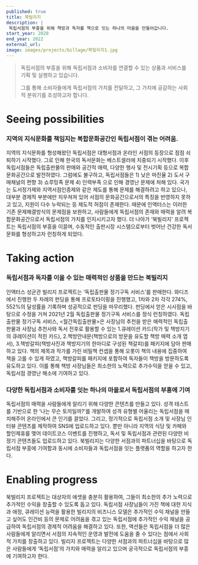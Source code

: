 ```yaml
---
published: true
title: 북빌리지
description: |
 독립서점의 부흥을 위해 책방과 독자를 책으로 잇는 하나의 마을을 만들어갑니다.
start_year: 2020
end_year: 2022
external_url:
image: images/projects/billage/북빌리지1.jpg
---
```


>독립서점의 부흥을 위해 독립서점과 소비자를 연결할 수 있는 상품과 서비스를 기획 및 실행하고 있습니다.
>
>그를 통해 소비자들에게 독립서점의 가치를 전달하고, 그 가치에 공감하는 사회적 분위기를 조성하고자 합니다.


# Seeing possibilities

### 지역의 지식문화를 책임지는 복합문화공간인 독립서점이 겪는 어려움.

지역의 지식문화를 형성해왔던 독립서점은 대형서점과 온라인 서점의 등장으로 점점 쇠퇴하기 시작했다.
그로 인해 한국의 독서문화는 베스트셀러에 치중되기 시작했다.
이후 독립서점들은 독립출판물의 판매와 공간적 매력, 다양한 행사 및 전시기획 등으로 복합문화공간으로 발전하였다.
그럼에도 불구하고, 독립서점들은 1) 낮은 마진율 2) 도서 구매채널의 편향 3) 쇼루밍족 문제 4) 인력부족 으로 인해 경영난 문제에 처해 있다.
국가는 도서정가제와 지역서점인증제와 같은 제도를 통해 문제를 해결하려고 하고 있으나, 대부분 경제적 부분에만 치우쳐져 있어 서점의 문화공간으로서의 특징을 반영하지 못하고 있고, 지원이 다수 누락되는 등 제도적 허점이 존재한다.
때문에 인액터스는 이러한 기존 문제해결방식의 문제점을 보완하고, 사람들에게 독립서점의 존재와 매력을 알려 복합문화공간으로서 독립서점의 가치를 인지시키고자 했다.
더 나아가 ‘북빌리지’ 프로젝트는 독립서점의 부흥을 이끌며, 수동적인 출판시장 시스템으로부터 벗어난 건강한 독서문화를 형성하고자 런칭하게 되었다.

# Taking action

### 독립서점과 독자를 이을 수 있는 매력적인 상품을 만드는 북빌리지

인액터스 성균관 빌리지 프로젝트는 ‘독립출판물 정기구독 서비스’를 판매한다.
와디즈에서 진행한 두 차례의 펀딩을 통해 프로토타이핑을 진행했고, 1차와 2차 각각 274%, 552%의 달성률을 기록하며 성공적으로 펀딩을 마무리했다.
펀딩에서 얻은 시사점을 바탕으로 수정을 거쳐 2021년 2월 독립출판물 정기구독 서비스를 정식 런칭하였다.
독립출판물 정기구독 서비스, <월간독립출판물>은 사장님의 추천을 받은 매력적인 독립출판물과 사장님 추천사와 독서 전후로 활용할 수 있는 1.큐레이션 카드(작가 및 책방지기의 큐레이션이 적힌 카드), 2.책방안내문(책방으로의 방문을 유도할 책방 매력 소개 엽서), 3.책방갈피(책방사진과 책방지기의 한마디로 구성된 책갈피)를 패키지에 담아 판매하고 있다.
책의 제목과 작가를 가린 비밀책 컨셉을 통해 오롯이 책의 내용에 집중하여 책을 고를 수 있게 하였고, 책방갈피를 패키지에 포함하여 독자들이 책방을 방문하도록 유도하고 있다.
이를 통해 책방 사장님들은 최소한의 노력으로 추가수익을 얻을 수 있고, 독립서점 경영난 해소에 기여하고 있다.


### 다양한 독립서점과 소비자를 잇는 하나의 마을로서 독립서점의 부흥에 기여

독립서점의 매력을 사람들에게 알리기 위해 다양한 콘텐츠를 만들고 있다.
성격 테스트를 기반으로 한 ‘나는 무슨 토끼일까?’를 개발하여 성격 유형별 어울리는 독립서점을 매치해주어 온라인에서 큰 인기를 끌었다.
그리고, 정기적으로 독립서점 소개 및 사장님 인터뷰 콘텐츠를 제작하여 SNS에 업로드하고 있다.
뿐만 아니라 지역의 식당 및 카페와 할인제휴를 맺어 데이트코스 이벤트를 진행하고, 독서 및 독립서점과 관련된 다양한 비정기 콘텐츠들도 업로드하고 있다.
북빌리지는 다양한 서점과의 파트너십을 바탕으로 독립서점 부흥에 기여함과 동시에 소비자들과 독립서점을 잇는 플랫폼의 역할을 하고자 한다.

# Enabling progress

북빌리지 프로젝트는 대상자의 에셋을 충분히 활용하여, 그들이 최소한의 추가 노력으로 추가적인 수익을 창출할 수 있도록 돕고 있다. 독립서점 사장님들이 가진 책에 대한 지식과 애정, 큐레이션 능력을 활용한 빌리지의 비즈니스 모델은 추가적인 수익 채널을 만들고 싶어도 인건비 등의 문제로 어려움을 겪고 있는 독립서점에 추가적인 수익 채널을 공급하여 독립서점의 경제적 어려움을 해결하고 있다. 또한, 액션들은 독립서점을 더 많은 사람들에게 알리면서 서점의 지속적인 운영과 발전에 도움을 줄 수 있다는 점에서 사회적 가치를 창출하고 있다. 빌리지 프로젝트는 다양한 서점과의 파트너십을 바탕으로 많은 사람들에게 ‘독립서점’의 가치와 매력을 알리고 있으며 궁극적으로 독립서점의 부흥에 기여하고자 한다. 
